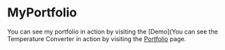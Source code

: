 # MyPortfolio
You can see my portfolio in action by visiting the [Demo](You can see the Temperature Converter in action by visiting the [Portfolio](https://my-portfolio-seven-livid.vercel.app/) page.
